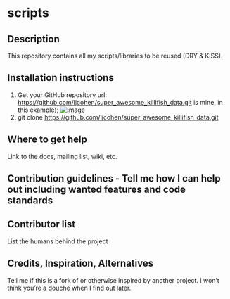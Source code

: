 # scripts

## Description
This repository contains all my scripts/libraries to be reused (DRY & KISS).

## Installation instructions
1. Get your GitHub repository url: https://github.com/ljcohen/super_awesome_killifish_data.git is mine, in this example);
![image](https://user-images.githubusercontent.com/1722560/210171481-a752d29d-80d0-4178-a727-5a754c43e63d.png)
2. git clone https://github.com/ljcohen/super_awesome_killifish_data.git


## Where to get help
Link to the docs, mailing list, wiki, etc.

## Contribution guidelines - Tell me how I can help out including wanted features and code standards

## Contributor list
List the humans behind the project

## Credits, Inspiration, Alternatives
Tell me if this is a fork of or otherwise inspired by another project. I won’t think you’re a douche when I find out later.
